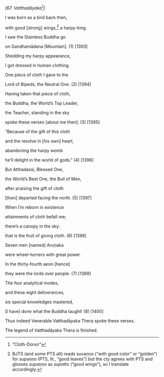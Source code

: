 *\[67. Vatthadāyaka*[^1]*\]*

I was born as a bird back then,

with good \[strong\] wings,[^2] a harpy-king.

I saw the Stainless Buddha go

on Gandhamādana \[Mountain\]. (1) \[1393\]

Shedding my harpy appearance,

I got dressed in human clothing.

One piece of cloth I gave to the

Lord of Bipeds, the Neutral One. (2) \[1394\]

Having taken that piece of cloth,

the Buddha, the World’s Top Leader,

the Teacher, standing in the sky

spoke these verses \[about me then\]: (3) \[1395\]

“Because of the gift of this cloth

and the resolve in \[his own\] heart,

abandoning the harpy womb

he’ll delight in the world of gods.” (4) \[1396\]

But Atthadassi, Blessed One,

the World’s Best One, the Bull of Men,

after praising the gift of cloth

\[then\] departed facing the north. (5) \[1397\]

When I’m reborn in existence

attainments of cloth befall me;

there’s a canopy in the sky:

that is the fruit of giving cloth. (6) \[1398\]

Seven men \[named\] Aruṇaka

were wheel-turners with great power.

In the thirty-fourth aeon \[hence\]

they were the lords over people. (7) \[1399\]

The four analytical modes,

and these eight deliverances,

six special knowledges mastered,

\[I have\] done what the Buddha taught! (8) \[1400\]

Thus indeed Venerable Vatthadāyaka Thera spoke these verses.

The legend of Vatthadāyaka Thera is finished.

[^1]: “Cloth-Donor”

[^2]: BJTS (and some PTS alt) reads suvaṇṇo (“with good color” or
    “golden”) for supaṇṇo (PTS, lit., “good leaves”) but the cty agrees
    with PTS and glosses *supaṇṇo* as *supatto* (“good wings”), so I
    translate accordingly.
